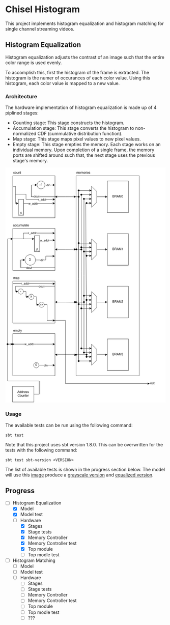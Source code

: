 # Chisel Histogram
This project implements histogram equalization and histogram matching for single channel streaming videos. 

## Histogram Equalization
Histogram equalization adjusts the contrast of an image such that the entire color range is used evenly. 

To accomplish this, first the histogram of the frame is extracted. The histogram is the numer of occurances of each color value. 
Using this histogram, each color value is mapped to a new value.

### Architecture
The hardware implementation of histogram equalization is made up of 4 piplined stages:
- Counting stage: This stage constructs the histogram.
- Accumulation stage: This stage converts the histogram to non-normalized CDF (cummulative distribution function).
- Map stage: This stage maps pixel values to new pixel values.
- Empty stage: This stage empties the memory. 
Each stage works on an individual memory. Upon completion of a single frame, the memory ports are shifted around such that, the next stage uses the previous stage's memory.

![Architecture](https://github.com/bugraonal/chisel-histogram/blob/master/docs/HistEq.drawio.png?raw=true)

### Usage
The available tests can be run using the following command:
```
sbt test
```
Note that this project uses sbt version 1.8.0. This can be overwritten for the tests with the following command:
```
sbt test sbt-version <VERSION>
```
The list of available tests is shown in the progress section below.
The model will use this [image](resources/simple.jpg) produce a [grayscale version](resources/gray.jpg) and [equalized version](resources/hist_out.jpg).

## Progress
- [ ] Histogram Equalization
    - [x] Model
    - [x] Model test
    - [ ] Hardware
         - [x] Stages
         - [x] Stage tests
         - [x] Memory Controller
         - [x] Memory Controller test
         - [x] Top module
         - [ ] Top modle test
- [ ] Histogram Matching
    - [ ] Model
    - [ ] Model test
    - [ ] Hardware
        - [ ] Stages
        - [ ] Stage tests
        - [ ] Memory Controller
        - [ ] Memory Controller test
        - [ ] Top module
        - [ ] Top modle test
        - [ ] ???

